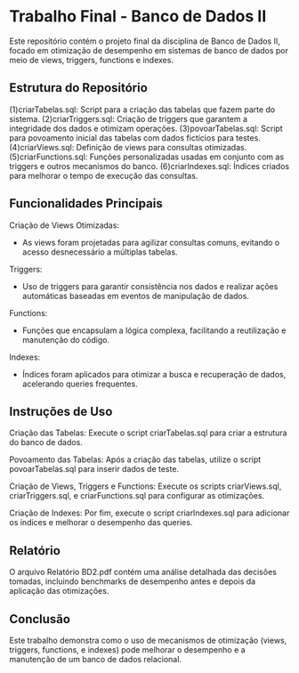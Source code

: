 # Trabalho Final - Banco de Dados II
Este repositório contém o projeto final da disciplina de Banco de Dados II, focado em otimização de desempenho em sistemas de banco de dados por meio de views, triggers, functions e indexes.

## Estrutura do Repositório
(1)criarTabelas.sql: Script para a criação das tabelas que fazem parte do sistema.
(2)criarTriggers.sql: Criação de triggers que garantem a integridade dos dados e otimizam operações.
(3)povoarTabelas.sql: Script para povoamento inicial das tabelas com dados fictícios para testes.
(4)criarViews.sql: Definição de views para consultas otimizadas.
(5)criarFunctions.sql: Funções personalizadas usadas em conjunto com as triggers e outros mecanismos do banco.
(6)criarIndexes.sql: Índices criados para melhorar o tempo de execução das consultas.

## Funcionalidades Principais
Criação de Views Otimizadas:
- As views foram projetadas para agilizar consultas comuns, evitando o acesso desnecessário a múltiplas tabelas.

Triggers:
- Uso de triggers para garantir consistência nos dados e realizar ações automáticas baseadas em eventos de manipulação de dados.

Functions:
- Funções que encapsulam a lógica complexa, facilitando a reutilização e manutenção do código.

Indexes:
- Índices foram aplicados para otimizar a busca e recuperação de dados, acelerando queries frequentes.

## Instruções de Uso
Criação das Tabelas:
Execute o script criarTabelas.sql para criar a estrutura do banco de dados.

Povoamento das Tabelas:
Após a criação das tabelas, utilize o script povoarTabelas.sql para inserir dados de teste.

Criação de Views, Triggers e Functions:
Execute os scripts criarViews.sql, criarTriggers.sql, e criarFunctions.sql para configurar as otimizações.

Criação de Indexes:
Por fim, execute o script criarIndexes.sql para adicionar os índices e melhorar o desempenho das queries.

## Relatório
O arquivo Relatório BD2.pdf contém uma análise detalhada das decisões tomadas, incluindo benchmarks de desempenho antes e depois da aplicação das otimizações.

## Conclusão
Este trabalho demonstra como o uso de mecanismos de otimização (views, triggers, functions, e indexes) pode melhorar o desempenho e a manutenção de um banco de dados relacional.
